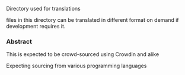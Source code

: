 Directory used for translations

files in this directory can be translated in different format on demand if development requires it.

### Abstract

This is expected to be crowd-sourced using Crowdin and alike

Expecting sourcing from various programming languages
